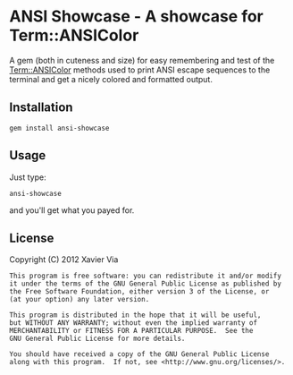 ANSI Showcase - A showcase for Term::ANSIColor
==============================================

A gem (both in cuteness and size) for easy remembering and test of the [Term::ANSIColor][term-ansicolor] methods used to print ANSI escape sequences to the terminal and get a nicely colored and formatted output.

[term-ansicolor]: http://github.com/flori/term-ansicolor

Installation
------------

    gem install ansi-showcase

Usage
-----

Just type:

    ansi-showcase

and you'll get what you payed for.

License
--------

Copyright (C) 2012 Xavier Via

    This program is free software: you can redistribute it and/or modify
    it under the terms of the GNU General Public License as published by
    the Free Software Foundation, either version 3 of the License, or
    (at your option) any later version.

    This program is distributed in the hope that it will be useful,
    but WITHOUT ANY WARRANTY; without even the implied warranty of
    MERCHANTABILITY or FITNESS FOR A PARTICULAR PURPOSE.  See the
    GNU General Public License for more details.

    You should have received a copy of the GNU General Public License
    along with this program.  If not, see <http://www.gnu.org/licenses/>.
